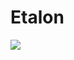 # Etalon


<img src="https://user-images.githubusercontent.com/30459885/42297747-907f0bd4-803c-11e8-93fc-084dbfcfff2b.png">
